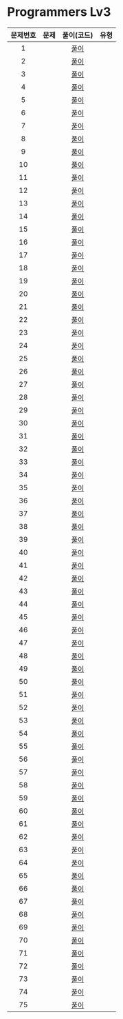 # Programmers Lv3

| 문제번호 |  문제  | 풀이(코드) | 유형 |    
|  :---:  | :---: |  :---:  | :---:  |    
|  1  | []() | [풀이]() |  |    
|  2  | []() | [풀이]() |  |    
|  3  | []() | [풀이]() |  |    
|  4  | []() | [풀이]() |  |    
|  5  | []() | [풀이]() |  |    
|  6  | []() | [풀이]() |  |    
|  7  | []() | [풀이]() |  |    
|  8  | []() | [풀이]() |  |    
|  9  | []() | [풀이]() |  |    
|  10  | []() | [풀이]() |  |    
|  11  | []() | [풀이]() |  |    
|  12  | []() | [풀이]() |  |    
|  13  | []() | [풀이]() |  |    
|  14  | []() | [풀이]() |  |    
|  15  | []() | [풀이]() |  |    
|  16  | []() | [풀이]() |  |    
|  17  | []() | [풀이]() |  |    
|  18  | []() | [풀이]() |  |    
|  19  | []() | [풀이]() |  |    
|  20  | []() | [풀이]() |  |    
|  21  | []() | [풀이]() |  |    
|  22  | []() | [풀이]() |  |    
|  23  | []() | [풀이]() |  |    
|  24  | []() | [풀이]() |  |    
|  25  | []() | [풀이]() |  |    
|  26  | []() | [풀이]() |  |    
|  27  | []() | [풀이]() |  |    
|  28  | []() | [풀이]() |  |    
|  29  | []() | [풀이]() |  |    
|  30  | []() | [풀이]() |  |    
|  31  | []() | [풀이]() |  |    
|  32  | []() | [풀이]() |  |    
|  33  | []() | [풀이]() |  |    
|  34  | []() | [풀이]() |  |    
|  35  | []() | [풀이]() |  |    
|  36  | []() | [풀이]() |  |    
|  37  | []() | [풀이]() |  |    
|  38  | []() | [풀이]() |  |    
|  39  | []() | [풀이]() |  |    
|  40  | []() | [풀이]() |  |    
|  41  | []() | [풀이]() |  |    
|  42  | []() | [풀이]() |  |    
|  43  | []() | [풀이]() |  |    
|  44  | []() | [풀이]() |  |    
|  45  | []() | [풀이]() |  |    
|  46  | []() | [풀이]() |  |    
|  47  | []() | [풀이]() |  |    
|  48  | []() | [풀이]() |  |    
|  49  | []() | [풀이]() |  |    
|  50  | []() | [풀이]() |  |    
|  51  | []() | [풀이]() |  |    
|  52  | []() | [풀이]() |  |    
|  53  | []() | [풀이]() |  |    
|  54  | []() | [풀이]() |  |    
|  55  | []() | [풀이]() |  |    
|  56  | []() | [풀이]() |  |    
|  57  | []() | [풀이]() |  |    
|  58  | []() | [풀이]() |  |    
|  59  | []() | [풀이]() |  |    
|  60  | []() | [풀이]() |  |    
|  61  | []() | [풀이]() |  |    
|  62  | []() | [풀이]() |  |    
|  63  | []() | [풀이]() |  |    
|  64  | []() | [풀이]() |  |    
|  65  | []() | [풀이]() |  |    
|  66  | []() | [풀이]() |  |    
|  67  | []() | [풀이]() |  |    
|  68  | []() | [풀이]() |  |    
|  69  | []() | [풀이]() |  |    
|  70  | []() | [풀이]() |  |    
|  71  | []() | [풀이]() |  |    
|  72  | []() | [풀이]() |  |    
|  73  | []() | [풀이]() |  |    
|  74  | []() | [풀이]() |  |    
|  75  | []() | [풀이]() |  |    

